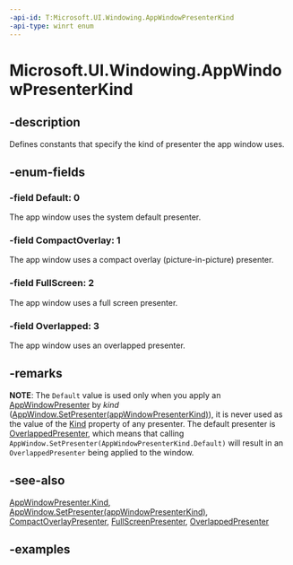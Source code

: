 ```yaml
---
-api-id: T:Microsoft.UI.Windowing.AppWindowPresenterKind
-api-type: winrt enum
---
```


# Microsoft.UI.Windowing.AppWindowPresenterKind

<!--
public enum AppWindowPresenterKind
-->

## -description

Defines constants that specify the kind of presenter the app window uses.

## -enum-fields

### -field Default: 0

The app window uses the system default presenter.

### -field CompactOverlay: 1

The app window uses a compact overlay (picture-in-picture) presenter.

### -field FullScreen: 2

The app window uses a full screen presenter.

### -field Overlapped: 3

The app window uses an overlapped presenter.

## -remarks

**NOTE**: The `Default` value is used only when you apply an [AppWindowPresenter](appwindowpresenter.md) by _kind_ ([AppWindow.SetPresenter(appWindowPresenterKind)](appwindow_setpresenter_1503611267.md)), it is never used as the value of the [Kind](appwindowpresenter_kind.md) property of any presenter. The default presenter is [OverlappedPresenter](overlappedpresenter.md), which means that calling `AppWindow.SetPresenter(AppWindowPresenterKind.Default)` will result in an `OverlappedPresenter` being applied to the window.

## -see-also

[AppWindowPresenter.Kind](appwindowpresenter_kind.md), [AppWindow.SetPresenter(appWindowPresenterKind)](appwindow_setpresenter_1503611267.md), [CompactOverlayPresenter](compactoverlaypresenter.md), [FullScreenPresenter](fullscreenpresenter.md), [OverlappedPresenter](overlappedpresenter.md)

## -examples

